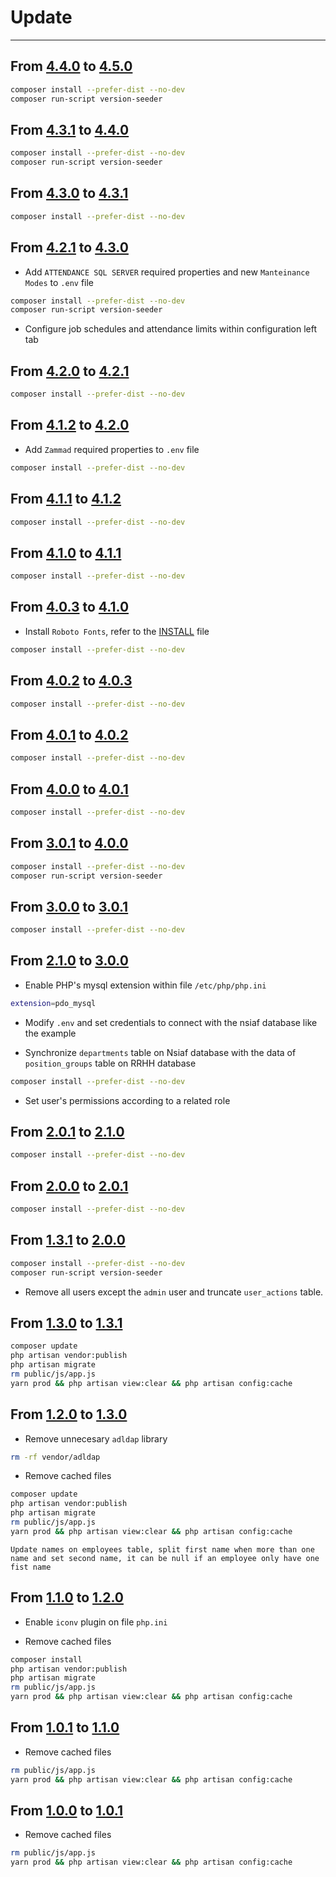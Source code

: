 # Update

---

## From [4.4.0](https://github.com/MUTUAL-DE-SERVICIOS-AL-POLICIA/PVA-RRHH/tree/4.4.0) to [4.5.0](https://github.com/MUTUAL-DE-SERVICIOS-AL-POLICIA/PVA-RRHH/tree/4.5.0)

```sh
composer install --prefer-dist --no-dev
composer run-script version-seeder
```

## From [4.3.1](https://github.com/MUTUAL-DE-SERVICIOS-AL-POLICIA/PVA-RRHH/tree/4.3.1) to [4.4.0](https://github.com/MUTUAL-DE-SERVICIOS-AL-POLICIA/PVA-RRHH/tree/4.4.0)

```sh
composer install --prefer-dist --no-dev
composer run-script version-seeder
```

## From [4.3.0](https://github.com/MUTUAL-DE-SERVICIOS-AL-POLICIA/PVA-RRHH/tree/4.3.0) to [4.3.1](https://github.com/MUTUAL-DE-SERVICIOS-AL-POLICIA/PVA-RRHH/tree/4.3.1)

```sh
composer install --prefer-dist --no-dev
```

## From [4.2.1](https://github.com/MUTUAL-DE-SERVICIOS-AL-POLICIA/PVA-RRHH/tree/4.2.1) to [4.3.0](https://github.com/MUTUAL-DE-SERVICIOS-AL-POLICIA/PVA-RRHH/tree/4.3.0)

* Add `ATTENDANCE SQL SERVER` required properties and new `Manteinance Modes` to `.env` file

```sh
composer install --prefer-dist --no-dev
composer run-script version-seeder
```

* Configure job schedules and attendance limits within configuration left tab

## From [4.2.0](https://github.com/MUTUAL-DE-SERVICIOS-AL-POLICIA/PVA-RRHH/tree/4.2.0) to [4.2.1](https://github.com/MUTUAL-DE-SERVICIOS-AL-POLICIA/PVA-RRHH/tree/4.2.1)

```sh
composer install --prefer-dist --no-dev
```

## From [4.1.2](https://github.com/MUTUAL-DE-SERVICIOS-AL-POLICIA/PVA-RRHH/tree/4.1.2) to [4.2.0](https://github.com/MUTUAL-DE-SERVICIOS-AL-POLICIA/PVA-RRHH/tree/4.2.0)

* Add `Zammad` required properties to `.env` file

```sh
composer install --prefer-dist --no-dev
```

## From [4.1.1](https://github.com/MUTUAL-DE-SERVICIOS-AL-POLICIA/PVA-RRHH/tree/4.1.1) to [4.1.2](https://github.com/MUTUAL-DE-SERVICIOS-AL-POLICIA/PVA-RRHH/tree/4.1.2)

```sh
composer install --prefer-dist --no-dev
```

## From [4.1.0](https://github.com/MUTUAL-DE-SERVICIOS-AL-POLICIA/PVA-RRHH/tree/4.1.0) to [4.1.1](https://github.com/MUTUAL-DE-SERVICIOS-AL-POLICIA/PVA-RRHH/tree/4.1.1)

```sh
composer install --prefer-dist --no-dev
```

## From [4.0.3](https://github.com/MUTUAL-DE-SERVICIOS-AL-POLICIA/PVA-RRHH/tree/4.0.3) to [4.1.0](https://github.com/MUTUAL-DE-SERVICIOS-AL-POLICIA/PVA-RRHH/tree/4.1.0)

* Install `Roboto Fonts`, refer to the [INSTALL](INSTALL.md) file

```sh
composer install --prefer-dist --no-dev
```

## From [4.0.2](https://github.com/MUTUAL-DE-SERVICIOS-AL-POLICIA/PVA-RRHH/tree/4.0.2) to [4.0.3](https://github.com/MUTUAL-DE-SERVICIOS-AL-POLICIA/PVA-RRHH/tree/4.0.3)

```sh
composer install --prefer-dist --no-dev
```

## From [4.0.1](https://github.com/MUTUAL-DE-SERVICIOS-AL-POLICIA/PVA-RRHH/tree/4.0.1) to [4.0.2](https://github.com/MUTUAL-DE-SERVICIOS-AL-POLICIA/PVA-RRHH/tree/4.0.2)

```sh
composer install --prefer-dist --no-dev
```

## From [4.0.0](https://github.com/MUTUAL-DE-SERVICIOS-AL-POLICIA/PVA-RRHH/tree/4.0.0) to [4.0.1](https://github.com/MUTUAL-DE-SERVICIOS-AL-POLICIA/PVA-RRHH/tree/4.0.1)

```sh
composer install --prefer-dist --no-dev
```

## From [3.0.1](https://github.com/MUTUAL-DE-SERVICIOS-AL-POLICIA/PVA-RRHH/tree/3.0.1) to [4.0.0](https://github.com/MUTUAL-DE-SERVICIOS-AL-POLICIA/PVA-RRHH/tree/4.0.0)

```sh
composer install --prefer-dist --no-dev
composer run-script version-seeder
```

## From [3.0.0](https://github.com/MUTUAL-DE-SERVICIOS-AL-POLICIA/PVA-RRHH/tree/3.0.0) to [3.0.1](https://github.com/MUTUAL-DE-SERVICIOS-AL-POLICIA/PVA-RRHH/tree/3.0.1)

```sh
composer install --prefer-dist --no-dev
```

## From [2.1.0](https://github.com/MUTUAL-DE-SERVICIOS-AL-POLICIA/PVA-RRHH/tree/2.1.0) to [3.0.0](https://github.com/MUTUAL-DE-SERVICIOS-AL-POLICIA/PVA-RRHH/tree/3.0.0)

* Enable PHP's mysql extension within file `/etc/php/php.ini`

```sh
extension=pdo_mysql
```

* Modify `.env` and set credentials to connect with the nsiaf database like the example

* Synchronize `departments` table on Nsiaf database with the data of `position_groups` table on RRHH database

```sh
composer install --prefer-dist --no-dev
```

* Set user's permissions according to a related role

## From [2.0.1](https://github.com/MUTUAL-DE-SERVICIOS-AL-POLICIA/PVA-RRHH/tree/2.0.1) to [2.1.0](https://github.com/MUTUAL-DE-SERVICIOS-AL-POLICIA/PVA-RRHH/tree/2.1.0)

```sh
composer install --prefer-dist --no-dev
```

## From [2.0.0](https://github.com/MUTUAL-DE-SERVICIOS-AL-POLICIA/PVA-RRHH/tree/2.0.0) to [2.0.1](https://github.com/MUTUAL-DE-SERVICIOS-AL-POLICIA/PVA-RRHH/tree/2.0.1)

```sh
composer install --prefer-dist --no-dev
```

## From [1.3.1](https://github.com/MUTUAL-DE-SERVICIOS-AL-POLICIA/PVA-RRHH/tree/1.3.1) to [2.0.0](https://github.com/MUTUAL-DE-SERVICIOS-AL-POLICIA/PVA-RRHH/tree/2.0.0)

```sh
composer install --prefer-dist --no-dev
composer run-script version-seeder
```

* Remove all users except the `admin` user and truncate `user_actions` table.

## From [1.3.0](https://github.com/MUTUAL-DE-SERVICIOS-AL-POLICIA/PVA-RRHH/tree/1.3.0) to [1.3.1](https://github.com/MUTUAL-DE-SERVICIOS-AL-POLICIA/PVA-RRHH/tree/1.3.1)


```sh
composer update
php artisan vendor:publish
php artisan migrate
rm public/js/app.js
yarn prod && php artisan view:clear && php artisan config:cache
```

## From [1.2.0](https://github.com/MUTUAL-DE-SERVICIOS-AL-POLICIA/PVA-RRHH/tree/1.2.0) to [1.3.0](https://github.com/MUTUAL-DE-SERVICIOS-AL-POLICIA/PVA-RRHH/tree/1.3.0)

* Remove unnecesary `adldap` library

```sh
rm -rf vendor/adldap
```

* Remove cached files

```sh
composer update
php artisan vendor:publish
php artisan migrate
rm public/js/app.js
yarn prod && php artisan view:clear && php artisan config:cache
```

`Update names on employees table, split first name when more than one name and set second name, it can be null if an employee only have one fist name`

## From [1.1.0](https://github.com/MUTUAL-DE-SERVICIOS-AL-POLICIA/PVA-RRHH/tree/1.1.0) to [1.2.0](https://github.com/MUTUAL-DE-SERVICIOS-AL-POLICIA/PVA-RRHH/tree/1.2.0)

* Enable `iconv` plugin on file `php.ini`

* Remove cached files

```sh
composer install
php artisan vendor:publish
php artisan migrate
rm public/js/app.js
yarn prod && php artisan view:clear && php artisan config:cache
```

## From [1.0.1](https://github.com/MUTUAL-DE-SERVICIOS-AL-POLICIA/PVA-RRHH/tree/1.0.1) to [1.1.0](https://github.com/MUTUAL-DE-SERVICIOS-AL-POLICIA/PVA-RRHH/tree/1.1.0)

* Remove cached files

```sh
rm public/js/app.js
yarn prod && php artisan view:clear && php artisan config:cache
```

## From [1.0.0](https://github.com/MUTUAL-DE-SERVICIOS-AL-POLICIA/PVA-RRHH/tree/1.0.0) to [1.0.1](https://github.com/MUTUAL-DE-SERVICIOS-AL-POLICIA/PVA-RRHH/tree/1.0.1)

* Remove cached files

```sh
rm public/js/app.js
yarn prod && php artisan view:clear && php artisan config:cache
```